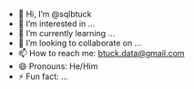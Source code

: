 - 👋 Hi, I’m @sqlbtuck
- 👀 I’m interested in ...
- 🌱 I’m currently learning ...
- 💞️ I’m looking to collaborate on ...
- 📫 How to reach me: btuck.data@gmail.com
- 😄 Pronouns: He/Him
- ⚡ Fun fact: ...

<!---
sqlbtuck/sqlbtuck is a ✨ special ✨ repository because its `README.md` (this file) appears on your GitHub profile.
You can click the Preview link to take a look at your changes.
--->
